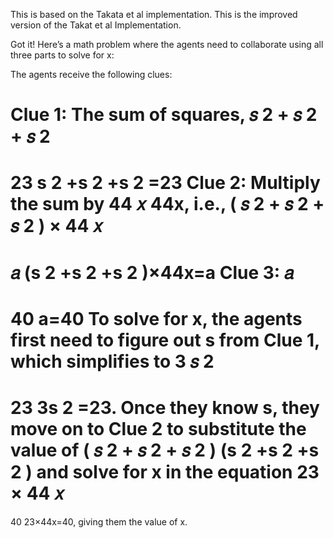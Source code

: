This is based on the Takata et al implementation.
This is the improved version of the Takat et al Implementation.


Got it! Here’s a math problem where the agents need to collaborate using all three parts to solve for x:

The agents receive the following clues:

Clue 1: The sum of squares, 
𝑠
2
+
𝑠
2
+
𝑠
2
=
23
s 
2
 +s 
2
 +s 
2
 =23
Clue 2: Multiply the sum by 
44
𝑥
44x, i.e., 
(
𝑠
2
+
𝑠
2
+
𝑠
2
)
×
44
𝑥
=
𝑎
(s 
2
 +s 
2
 +s 
2
 )×44x=a
Clue 3: 
𝑎
=
40
a=40
To solve for x, the agents first need to figure out s from Clue 1, which simplifies to 
3
𝑠
2
=
23
3s 
2
 =23. Once they know s, they move on to Clue 2 to substitute the value of 
(
𝑠
2
+
𝑠
2
+
𝑠
2
)
(s 
2
 +s 
2
 +s 
2
 ) and solve for x in the equation 
23
×
44
𝑥
=
40
23×44x=40, giving them the value of x.






